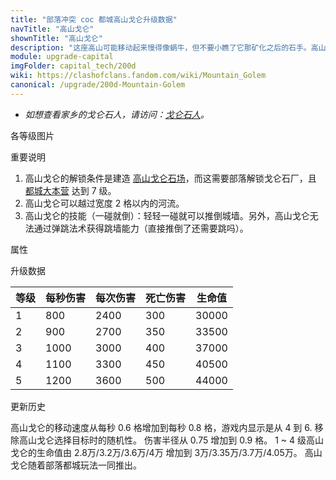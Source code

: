 ```yaml
---
title: "部落冲突 coc 都城高山戈仑升级数据"
navTitle: "高山戈仑"
shownTitle: "高山戈仑"
description: "这座高山可能移动起来慢得像蜗牛，但不要小瞧了它那矿化之后的石手。高山戈仑能轻松碾压敌人，这就是......呃......高山的力量，就这么简单。"
module: upgrade-capital
imgFolder: capital_tech/200d
wiki: https://clashofclans.fandom.com/wiki/Mountain_Golem
canonical: /upgrade/200d-Mountain-Golem
---
```


- *如想查看家乡的戈仑石人，请访问：[戈仑石人](/upgrade/0083-Golem)。*

<UnitInfo :folder="$frontmatter.imgFolder" imgSrc="Mountain_Golem_info.png" :imgAlt="$frontmatter.navTitle" :description="$frontmatter.description" />

<SmallTitle>各等级图片</SmallTitle>

<Panel>
    <UnitImgGroup :folder="$frontmatter.imgFolder">
        <UnitImg imgTitle="所有等级" imgSrc="Mountain_Golem1.png" />
    </UnitImgGroup>
</Panel>

<SmallTitle>重要说明</SmallTitle>

1. 高山戈仑的解锁条件是建造 [ 高山戈仑石场](/upgrade/234d-Mountain-Golem-Quarry)，而这需要部落解锁戈仑石厂，且 [都城大本营](/upgrade/2400-Capital-Hall) 达到 7 级。
2. 高山戈仑可以越过宽度 2 格以内的河流。
3. 高山戈仑的技能（一碰就倒）：轻轻一碰就可以推倒城墙。另外，高山戈仑无法通过弹跳法术获得跳墙能力（直接推倒了还需要跳吗）。

<SmallTitle>属性</SmallTitle>

<UnitProperties>
    <UnitProperty pKey="攻击偏好" pValue="无" />
    <UnitProperty pKey="伤害类型" pValue="范围伤害" />
    <UnitProperty pKey="伤害半径" pValue="0.8 格" />
    <UnitProperty pKey="攻击的目标" pValue="仅地面目标" />
    <UnitProperty pKey="配兵人口" pValue="160" />
    <UnitProperty pKey="防守人口" pValue="160" />
    <UnitProperty pKey="移动速度" pValue="0.6 格/秒" />
    <UnitProperty pKey="攻击速度" pValue="3 秒/次" />
    <UnitProperty pKey="攻击距离" pValue="2 格" />
</UnitProperties>

<SmallTitle>升级数据</SmallTitle>

<UnitTable>

| 等级 | 每秒伤害 | 每次伤害 | 死亡伤害 | 生命值 |
| ---- |  ----   |  ----   |  ----   |   ---- |
|   1  |   800   |  2400   |   300   |  30000 |
|   2  |   900   |  2700   |   350   |  33500 |
|   3  |  1000   |  3000   |   400   |  37000 |
|   4  |  1100   |  3300   |   450   |  40500 |
|   5  |  1200   |  3600   |   500   |  44000 |
</UnitTable>

<SmallTitle>更新历史</SmallTitle>

<Timeline>
    <TimelineItem date="2023/09/14">
        <TimelineRow>高山戈仑的移动速度从每秒 0.6 格增加到每秒 0.8 格，游戏内显示是从 4 到 6.</TimelineRow>
    </TimelineItem>
    <TimelineItem date="2023/06/12">
        <TimelineRow>移除高山戈仑选择目标时的随机性。</TimelineRow>
    </TimelineItem>
    <TimelineItem date="2022/06/30">
        <TimelineRow>伤害半径从 0.75 增加到 0.9 格。</TimelineRow>
        <TimelineRow>1 ~ 4 级高山戈仑的生命值由 2.8万/3.2万/3.6万/4万 增加到 3万/3.35万/3.7万/4.05万。</TimelineRow>
    </TimelineItem>
    <TimelineItem date="2022/05/02">
        <TimelineRow>高山戈仑随着部落都城玩法一同推出。</TimelineRow>
    </TimelineItem>
    <TimelineItem :historyBottom="true" />
</Timeline>